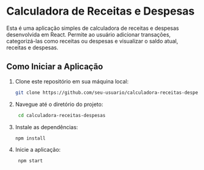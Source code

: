 # Calculadora de Receitas e Despesas

Esta é uma aplicação simples de calculadora de receitas e despesas desenvolvida em React. Permite ao usuário adicionar transações, categorizá-las como receitas ou despesas e visualizar o saldo atual, receitas e despesas.

## Como Iniciar a Aplicação

1. Clone este repositório em sua máquina local:

   ```bash
   git clone https://github.com/seu-usuario/calculadora-receitas-despesas.git

2. Navegue até o diretório do projeto:
   ```bash
    cd calculadora-receitas-despesas

3. Instale as dependências:
    ```bash
    npm install

4. Inicie a aplicação:
   ```bash
    npm start
